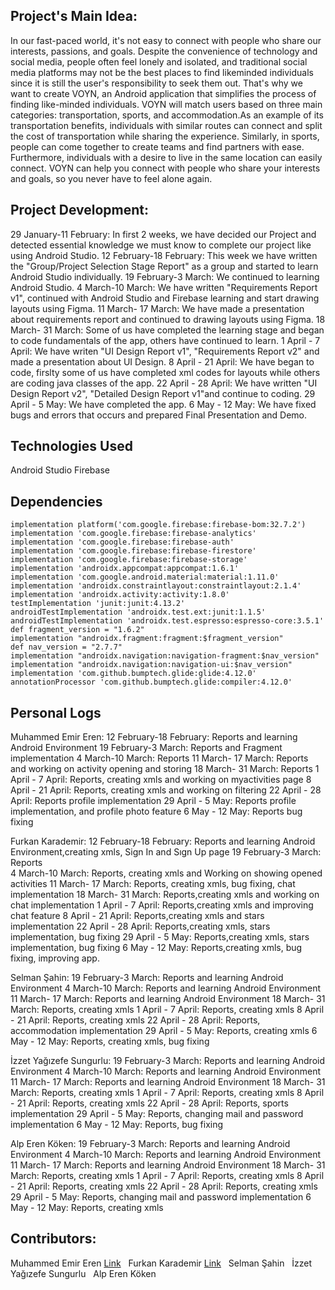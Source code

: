 ## Project's Main Idea:
 In our fast-paced world, it's not easy to connect with people who share our interests, passions,
 and goals. Despite the convenience of technology and social media, people often feel lonely
 and isolated, and traditional social media platforms may not be the best places to find likeminded
 individuals since it is still the user's responsibility to seek them out.
 That's why we want to create VOYN, an Android application that simplifies the process of finding like-minded individuals.
 VOYN will match users based on three main categories: transportation, sports, and
 accommodation.As an example of its transportation benefits, individuals with similar routes
 can connect and split the cost of transportation while sharing the experience. Similarly, in
 sports, people can come together to create teams and find partners with ease. Furthermore, individuals
 with a desire to live in the same location can easily connect.
 VOYN can help you connect with people who share your interests and goals, so you never have to feel alone again.

## Project Development:
  29 January-11 February: In first 2 weeks, we have decided our Project and detected essential knowledge we must know to complete our project like using Android Studio.
  12 February-18 February: This week we have written the "Group/Project Selection Stage Report" as a group and started to learn Android Studio individually.
  19 February-3 March: We continued to learning Android Studio.
  4 March-10 March: We have written "Requirements Report v1", continued with Android Studio and Firebase learning and start drawing layouts using Figma. 
  11 March- 17 March: We have made a presentation about requirements report and continued to drawing layouts using Figma. 
  18 March- 31 March: Some of us have completed the learning stage and began to code fundamentals of the app, others have continued to learn.
  1 April - 7 April: We have writen "UI Design Report v1", "Requirements Report v2" and made a presentation about UI Design.
  8 April - 21 April: We have began to code, firslty some of us have completed xml codes for layouts while others are coding java classes of the app.
  22 April - 28 April: We have written "UI Design Report v2", "Detailed Design Report v1"and continue to coding.
  29 April - 5 May: We have completed the app.
  6 May - 12 May: We have fixed bugs and errors that occurs and prepared Final Presentation and Demo.
  
## Technologies Used
  Android Studio
  Firebase
  
## Dependencies 
    implementation platform('com.google.firebase:firebase-bom:32.7.2')
    implementation 'com.google.firebase:firebase-analytics'
    implementation 'com.google.firebase:firebase-auth'
    implementation 'com.google.firebase:firebase-firestore'
    implementation 'com.google.firebase:firebase-storage'
    implementation 'androidx.appcompat:appcompat:1.6.1'
    implementation 'com.google.android.material:material:1.11.0'
    implementation 'androidx.constraintlayout:constraintlayout:2.1.4'
    implementation 'androidx.activity:activity:1.8.0'
    testImplementation 'junit:junit:4.13.2'
    androidTestImplementation 'androidx.test.ext:junit:1.1.5'
    androidTestImplementation 'androidx.test.espresso:espresso-core:3.5.1'
    def fragment_version = "1.6.2"
    implementation "androidx.fragment:fragment:$fragment_version"
    def nav_version = "2.7.7"
    implementation "androidx.navigation:navigation-fragment:$nav_version"
    implementation "androidx.navigation:navigation-ui:$nav_version"
    implementation 'com.github.bumptech.glide:glide:4.12.0'
    annotationProcessor 'com.github.bumptech.glide:compiler:4.12.0'


  

## Personal Logs
Muhammed Emir Eren: 
  12 February-18 February: Reports and learning Android Environment
  19 February-3 March: Reports and Fragment implementation 
  4 March-10 March: Reports 
  11 March- 17 March: Reports and working on activity opening and storing
  18 March- 31 March: Reports 
  1 April - 7 April: Reports, creating xmls and working on myactivities page
  8 April - 21 April: Reports, creating xmls and working on filtering 
  22 April - 28 April: Reports profile implementation
  29 April - 5 May: Reports profile implementation, and profile photo feature 
  6 May - 12 May: Reports bug fixing 
  
Furkan Karademir:
  12 February-18 February: Reports and learning Android Environment,creating xmls, Sign In and Sıgn Up page
  19 February-3 March: Reports  
  4 March-10 March: Reports, creating xmls and Working on showing opened activities 
  11 March- 17 March: Reports, creating xmls, bug fixing, chat implementation
  18 March- 31 March: Reports,creating xmls and working on chat implementation
  1 April - 7 April: Reports,creating xmls and improving chat feature
  8 April - 21 April: Reports,creating xmls and stars implementation 
  22 April - 28 April: Reports,creating xmls, stars implementation, bug fixing 
  29 April - 5 May: Reports,creating xmls, stars implementation, bug fixing
  6 May - 12 May: Reports,creating xmls, bug fixing, improving app.
  
Selman Şahin:
  19 February-3 March: Reports and learning Android Environment
  4 March-10 March: Reports and learning Android Environment
  11 March- 17 March: Reports and learning Android Environment
  18 March- 31 March: Reports, creating xmls
  1 April - 7 April: Reports, creating xmls
  8 April - 21 April: Reports, creating xmls
  22 April - 28 April: Reports, accommodation implementation 
  29 April - 5 May: Reports, creating xmls
  6 May - 12 May: Reports, creating xmls, bug fixing 
  
İzzet Yağızefe Sungurlu:
  19 February-3 March: Reports and learning Android Environment
  4 March-10 March: Reports and learning Android Environment
  11 March- 17 March: Reports and learning Android Environment
  18 March- 31 March: Reports, creating xmls
  1 April - 7 April: Reports, creating xmls
  8 April - 21 April: Reports, creating xmls
  22 April - 28 April: Reports, sports implementation
  29 April - 5 May: Reports, changing mail and password implementation
  6 May - 12 May: Reports, bug fixing

Alp Eren Köken:
  19 February-3 March: Reports and learning Android Environment
  4 March-10 March: Reports and learning Android Environment
  11 March- 17 March: Reports and learning Android Environment
  18 March- 31 March: Reports, creating xmls
  1 April - 7 April: Reports, creating xmls
  8 April - 21 April: Reports, creating xmls
  22 April - 28 April: Reports, creating xmls
  29 April - 5 May: Reports, changing mail and password implementation
  6 May - 12 May: Reports, creating xmls
  
## Contributors:
 Muhammed Emir Eren [Link](https://github.com/MuhammedEmirEren) &nbsp;
 Furkan Karademir [Link](https://github.com/karademirfurkan) &nbsp;
 Selman Şahin &nbsp;
 İzzet Yağızefe Sungurlu &nbsp;
 Alp Eren Köken &nbsp;
